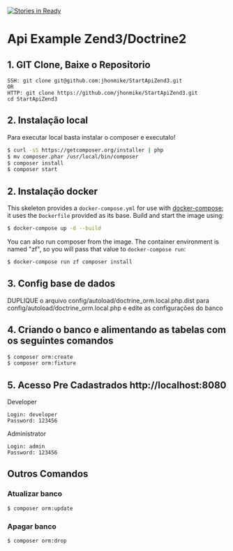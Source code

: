 [![Stories in Ready](https://badge.waffle.io/jhonmike/StartApiZend.png?label=ready&title=Ready)](https://waffle.io/jhonmike/StartApiZend)
# Api Example Zend3/Doctrine2

## 1. GIT Clone, Baixe o Repositorio

    SSH: git clone git@github.com:jhonmike/StartApiZend3.git
    OR
    HTTP: git clone https://github.com/jhonmike/StartApiZend3.git
    cd StartApiZend3

## 2. Instalação local

Para executar local basta instalar o composer e executalo!

```bash
$ curl -sS https://getcomposer.org/installer | php
$ mv composer.phar /usr/local/bin/composer
$ composer install
$ composer start
```

## 2. Instalação docker

This skeleton provides a `docker-compose.yml` for use with
[docker-compose](https://docs.docker.com/compose/); it
uses the `Dockerfile` provided as its base. Build and start the image using:

```bash
$ docker-compose up -d --build
```

You can also run composer from the image. The container environment is named
"zf", so you will pass that value to `docker-compose run`:

```bash
$ docker-compose run zf composer install
```

## 3. Config base de dados

DUPLIQUE o arquivo config/autoload/doctrine_orm.local.php.dist para config/autoload/doctrine_orm.local.php e edite as configurações do banco

## 4. Criando o banco e alimentando as tabelas com os seguintes comandos

```bash
$ composer orm:create
$ composer orm:fixture
```

## 5. Acesso Pre Cadastrados http://localhost:8080

Developer

    Login: developer
    Password: 123456

Administrator

    Login: admin
    Password: 123456

## Outros Comandos
### Atualizar banco

```bash
$ composer orm:update
```

### Apagar banco

```bash
$ composer orm:drop
```
